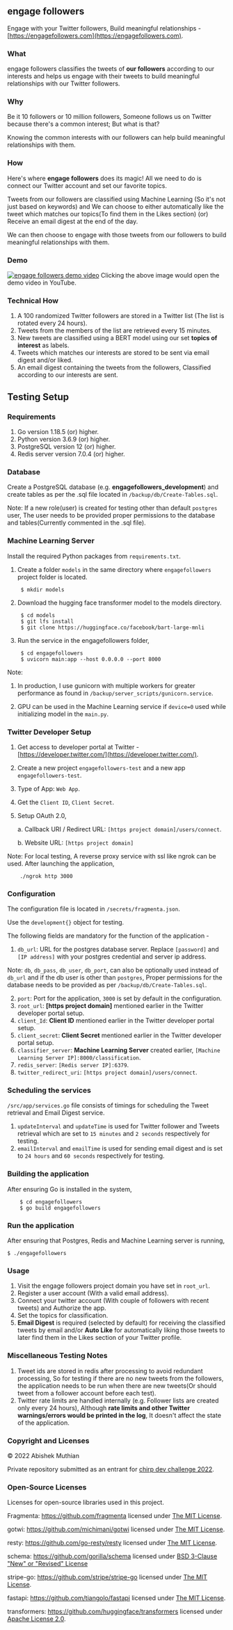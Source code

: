 ## engage followers
Engage with your Twitter followers, Build meaningful relationships - [https://engagefollowers.com](https://engagefollowers.com).

### What
engage followers classifies the tweets of **our followers** according to our interests and helps us engage with their tweets to build meaningful relationships with our Twitter followers.

### Why
Be it 10 followers or 10 million followers, Someone follows us on Twitter because there's a common interest; But what is that?

Knowing the common interests with our followers can help build meaningful relationships with them.

### How
Here's where **engage followers** does its magic! All we need to do is connect our Twitter account and set our favorite topics.

Tweets from our followers are classified using Machine Learning (So it's not just based on keywords) and We can choose to either automatically like the tweet which matches our topics(To find them in the Likes section) (or) Receive an email digest at the end of the day.

We can then choose to engage with those tweets from our followers to build meaningful relationships with them.

### Demo
[![engage followers demo video](backup/demo/video_thumbnail.png)](https://www.youtube.com/watch?v=9ANVQBrb9OE)
Clicking the above image would open the demo video in YouTube.

### Technical How
1. A 100 randomized Twitter followers are stored in a Twitter list (The list is rotated every 24 hours). 
2. Tweets from the members of the list are retrieved every 15 minutes.
3. New tweets are classified using a BERT model using our set **topics of interest** as labels.
4. Tweets which matches our interests are stored to be sent via email digest and/or liked.
5. An email digest containing the tweets from the followers, Classified according to our interests are sent.
   
## Testing Setup

### Requirements
1. Go version 1.18.5 (or)  higher.
2. Python version 3.6.9 (or) higher.
3. PostgreSQL version 12 (or) higher.
4. Redis server version 7.0.4 (or) higher.

### Database
Create a PostgreSQL database (e.g. **engagefollowers_development**) and create tables as per the .sql file located in `/backup/db/Create-Tables.sql`.

Note: If a new role(user) is created for testing other than default `postgres` user, The user needs to be provided proper permissions to the database and tables(Currently commented in the .sql file).

### Machine Learning Server
Install the required Python packages from `requirements.txt`.

1. Create a folder `models` in the same directory where `engagefollowers` project folder is located.

        $ mkdir models
   
2. Download the hugging face transformer model to the models directory.

        $ cd models
        $ git lfs install
        $ git clone https://huggingface.co/facebook/bart-large-mnli

3. Run the service in the engagefollowers folder, 

        $ cd engagefollowers
        $ uvicorn main:app --host 0.0.0.0 --port 8000

Note: 
1. In production, I use gunicorn with multiple workers for greater performance as found in `/backup/server_scripts/gunicorn.service`. 

2. GPU can be used in the Machine Learning service if `device=0` used while initializing model in the `main.py`.

### Twitter Developer Setup
1. Get access to developer portal at Twitter - [https://developer.twitter.com/](https://developer.twitter.com/).
2. Create a new project `engagefollowers-test` and a new app `engagefollowers-test`.
3. Type of App: `Web App`.
4. Get the `Client ID`, `Client Secret`.
5. Setup OAuth 2.0,
   
   a. Callback URI / Redirect URL:  `[https project domain]/users/connect`.

   b. Website URL: `[https project domain]`

Note: For local testing, A reverse proxy service with ssl like ngrok can be used. 
After launching the application,
        
        ./ngrok http 3000


### Configuration
The configuration file is located in `/secrets/fragmenta.json`.

Use the `development{}` object for testing.

The following fields are mandatory for the function of the application -

1. `db_url`: URL for the postgres database server. Replace `[password]` and `[IP address]` with your postgres credential and server ip address.

Note: `db`, `db_pass`, `db_user`, `db_port`, can also be optionally used instead of `db_url` and if the db user is other than `postgres`, Proper permissions for the database needs to be provided as per `/backup/db/Create-Tables.sql`.

2. `port`: Port for the application, `3000` is set by default in the configuration.
3. `root_url`: **[https project domain]** mentioned earlier in the Twitter developer portal setup.
4. `client_Id`: **Client ID** mentioned earlier in the Twitter developer portal setup.
5. `client_secret`: **Client Secret** mentioned earlier in the Twitter developer portal setup.
6. `classifier_server`: **Machine Learning Server** created earlier, `[Machine Learning Server IP]:8000/classification`.
7. `redis_server`: `[Redis server IP]:6379`.
8. `twitter_redirect_uri`: `[https project domain]/users/connect`.

### Scheduling the services

`/src/app/services.go` file consists of timings for scheduling the Tweet retrieval and  Email Digest service.

1. `updateInterval` and `updateTime` is used for Twitter follower and Tweets retrieval which are set to `15 minutes` and `2 seconds` respectively for testing. 
2. `emailInterval` and `emailTime` is used for sending email digest and is set to `24 hours` and `60 seconds` respectively for testing.

### Building the application
After ensuring Go is installed in the system,
        
        $ cd engagefollowers
        $ go build engagefollowers

### Run the application
After ensuring that Postgres, Redis and Machine Learning server is running,

    $ ./engagefollowers

### Usage
1. Visit the engage followers project domain you have set in `root_url`.
2. Register a user account (With a valid email address).
3. Connect your twitter account (With couple of followers with recent tweets) and Authorize the app.
4. Set the topics for classification.
5. **Email Digest** is required (selected by default) for receiving the classified tweets by email and/or **Auto Like** for automatically liking those tweets to later find them in the Likes section of your Twitter profile.

### Miscellaneous Testing Notes
1. Tweet ids are stored in redis after processing to avoid redundant processing, So for testing if there are no new tweets from the followers, the application needs to be run when there are new tweets(Or should tweet from a follower account before each test).
2. Twitter rate limits are handled internally (e.g. Follower lists are created only every 24 hours), Although **rate limits and other Twitter warnings/errors would be printed in the log**, It doesn't affect the state of the application.

### Copyright and Licenses

© 2022 Abishek Muthian

Private repository submitted as an entrant for [chirp dev challenge 2022](https://chirpdevchallenge.devpost.com/).

### Open-Source Licenses
Licenses for open-source libraries used in this project.

Fragmenta: https://github.com/fragmenta licensed under [The MIT License](https://github.com/fragmenta/fragmenta-cms/blob/master/LICENSE).

gotwi: https://github.com/michimani/gotwi licensed under [The MIT License](https://github.com/michimani/gotwi/blob/main/LICENCE).

resty: https://github.com/go-resty/resty licensed under [The MIT License](https://github.com/go-resty/resty/blob/master/LICENSE).

schema: https://github.com/gorilla/schema licensed under [BSD 3-Clause "New" or "Revised" License](https://github.com/gorilla/schema/blob/master/LICENSE)

stripe-go: https://github.com/stripe/stripe-go licensed under [The MIT License](https://github.com/stripe/stripe-go/blob/master/LICENSE).

fastapi: https://github.com/tiangolo/fastapi licensed under [The MIT License](https://github.com/tiangolo/fastapi/blob/master/LICENSE).

transformers: https://github.com/huggingface/transformers licensed under [Apache License 2.0](https://github.com/huggingface/transformers/blob/main/LICENSE).






